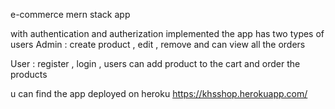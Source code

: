 e-commerce mern stack app

with authentication and autherization implemented
 the app has two types of users 
 Admin : create product , edit , remove and can view all the orders
 
 User : register , login , users can add product to the cart and order the products
 
 u can find the app deployed on heroku https://khsshop.herokuapp.com/

